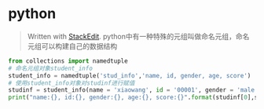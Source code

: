 # python
> Written with [StackEdit](https://stackedit.io/).
python中有一种特殊的元组叫做命名元组，命名元组可以构建自己的数据结构
```python
from collections import namedtuple
# 命名元组对象student_info
student_info = namedtuple('stud_info','name, id, gender, age, score')
# 使用student_info对象对studinf进行赋值
studinf = student_info(name = 'xiaowang', id = '00001', gender = 'male', age = 22, score = 99)
print("name:{}, id:{}, gender:{}, age:{}, score:{}".format(studinf[0],studinf[1],studinf[2],studinf[3],studinf[4]))
```

<!--stackedit_data:
eyJoaXN0b3J5IjpbLTEzMzMyOTA5NjFdfQ==
-->